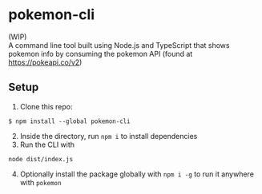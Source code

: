 # pokemon-cli

(WIP)  
A command line tool built using Node.js and TypeScript that shows pokemon info by consuming the pokemon API (found at https://pokeapi.co/v2)

## Setup

1. Clone this repo:
```
$ npm install --global pokemon-cli
```
2. Inside the directory, run `npm i` to install dependencies
3. Run the CLI with
```
node dist/index.js
```
4. Optionally install the package globally with `npm i -g` to run it anywhere with `pokemon`
